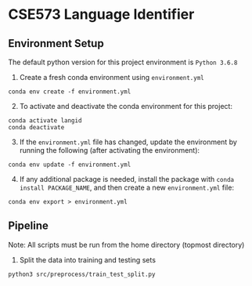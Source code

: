 # CSE573 Language Identifier

## Environment Setup

The default python version for this project environment is `Python 3.6.8`

1. Create a fresh conda environment using `environment.yml`

```
conda env create -f environment.yml
```

2. To activate and deactivate the conda environment for this project:

```
conda activate langid
conda deactivate
```

3. If the `environment.yml` file has changed, update the environment by running the following (after activating the environment):

```
conda env update -f environment.yml
```

4. If any additional package is needed, install the package with `conda install PACKAGE_NAME`, and then create a new `environment.yml` file:

```
conda env export > environment.yml
```



## Pipeline

Note: All scripts must be run from the home directory (topmost directory)

1. Split the data into training and testing sets

```
python3 src/preprocess/train_test_split.py
```

